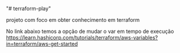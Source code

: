 "# terraform-play" 

projeto com foco em obter conhecimento em terraform


No link abaixo temos a opção de mudar o var em tempo de execução
https://learn.hashicorp.com/tutorials/terraform/aws-variables?in=terraform/aws-get-started
